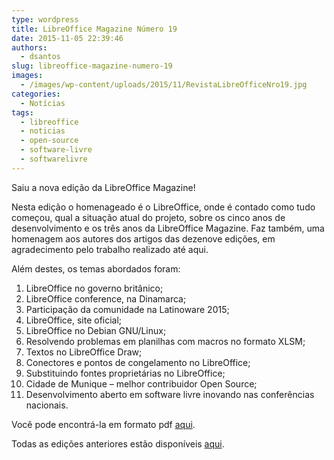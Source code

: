 ```yaml
---
type: wordpress
title: LibreOffice Magazine Número 19
date: 2015-11-05 22:39:46
authors:
  - dsantos
slug: libreoffice-magazine-numero-19
images:
  - /images/wp-content/uploads/2015/11/RevistaLibreOfficeNro19.jpg
categories:
  - Notícias
tags:
  - libreoffice
  - noticias
  - open-source
  - software-livre
  - softwarelivre
---
```


Saiu a nova edição da LibreOffice Magazine!

Nesta edição o homenageado é o LibreOffice, onde é contado como tudo começou, qual a situação atual do projeto, sobre os cinco anos de desenvolvimento e os três anos da LibreOffice Magazine. Faz também, uma homenagem aos autores dos artigos das dezenove edições, em agradecimento pelo trabalho realizado até aqui.

Além destes, os temas abordados foram:

<!--more-->
<ol>
	<li>LibreOffice no governo britânico;</li>
	<li>LibreOffice conference, na Dinamarca;</li>
	<li>Participação da comunidade na Latinoware 2015;</li>
	<li>LibreOffice, site oficial;</li>
	<li>LibreOffice no Debian GNU/Linux;</li>
	<li>Resolvendo problemas em planilhas com macros no formato XLSM;</li>
	<li>Textos no LibreOffice Draw;</li>
	<li>Conectores e pontos de congelamento no LibreOffice;</li>
	<li>Substituindo fontes proprietárias no LibreOffice;</li>
	<li>Cidade de Munique – melhor contribuidor Open Source;</li>
	<li>Desenvolvimento aberto em software livre inovando nas conferências nacionais.</li>
</ol>
Você pode encontrá-la em formato pdf <a href="https://pt-br.libreoffice.org/assets/Uploads/PT-BR-Documents/Magazine/LM-ED19.pdf">aqui</a>.

Todas as edições anteriores estão disponíveis <a href="https://pt-br.libreoffice.org/projetos/revista">aqui</a>.
